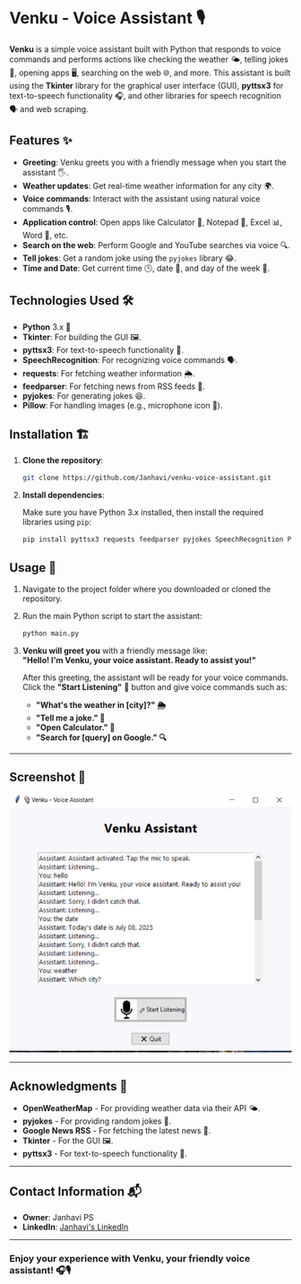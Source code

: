 # Venku - Voice Assistant 🎙️

**Venku** is a simple voice assistant built with Python that responds to voice commands and performs actions like checking the weather 🌤️, telling jokes 🤣, opening apps 🖥️, searching on the web 🌐, and more. This assistant is built using the **Tkinter** library for the graphical user interface (GUI), **pyttsx3** for text-to-speech functionality 🎧, and other libraries for speech recognition 🗣️ and web scraping.

## Features ✨
- **Greeting**: Venku greets you with a friendly message when you start the assistant 🖐️.
- **Weather updates**: Get real-time weather information for any city 🌍.
- **Voice commands**: Interact with the assistant using natural voice commands 🎙️.
- **Application control**: Open apps like Calculator 🧮, Notepad 📝, Excel 📊, Word 📃, etc.
- **Search on the web**: Perform Google and YouTube searches via voice 🔍.
- **Tell jokes**: Get a random joke using the `pyjokes` library 😂.
- **Time and Date**: Get current time 🕒, date 📅, and day of the week 📆.

## Technologies Used 🛠️
- **Python** 3.x 🐍
- **Tkinter**: For building the GUI 🖼️.
- **pyttsx3**: For text-to-speech functionality 🎤.
- **SpeechRecognition**: For recognizing voice commands 🗣️.
- **requests**: For fetching weather information 🌦️.
- **feedparser**: For fetching news from RSS feeds 📰.
- **pyjokes**: For generating jokes 😆.
- **Pillow**: For handling images (e.g., microphone icon 🎤).

## Installation 🏗️

1. **Clone the repository**:

    ```bash
    git clone https://github.com/Janhavi/venku-voice-assistant.git
    ```

2. **Install dependencies**:

    Make sure you have Python 3.x installed, then install the required libraries using `pip`:

    ```bash
    pip install pyttsx3 requests feedparser pyjokes SpeechRecognition Pillow
    ```

## Usage 🚀

1. Navigate to the project folder where you downloaded or cloned the repository.
2. Run the main Python script to start the assistant:

    ```bash
    python main.py
    ```

3. **Venku will greet you** with a friendly message like:  
   **"Hello! I'm Venku, your voice assistant. Ready to assist you!"**
   
   After this greeting, the assistant will be ready for your voice commands. Click the **"Start Listening"** 🎤 button and give voice commands such as:
    - **"What's the weather in [city]?" 🌦️**
    - **"Tell me a joke." 🤣**
    - **"Open Calculator." 🧮**
    - **"Search for [query] on Google." 🔍**

---

## Screenshot 📸

![Voice assistant snapshot](https://github.com/Janhavi-07/Voice_Assistant/blob/main/voice_assistant.png)


---

## Acknowledgments 🙏
- **OpenWeatherMap** - For providing weather data via their API 🌤️.
- **pyjokes** - For providing random jokes 🤡.
- **Google News RSS** - For fetching the latest news 📰.
- **Tkinter** - For the GUI 🖼️.
- **pyttsx3** - For text-to-speech functionality 🎤.

---

## Contact Information 📬

- **Owner**: Janhavi PS
- **LinkedIn**: [Janhavi's LinkedIn](https://www.linkedin.com/in/janhavi-ps/)

---

### Enjoy your experience with **Venku**, your friendly voice assistant! 🎧🎙️

